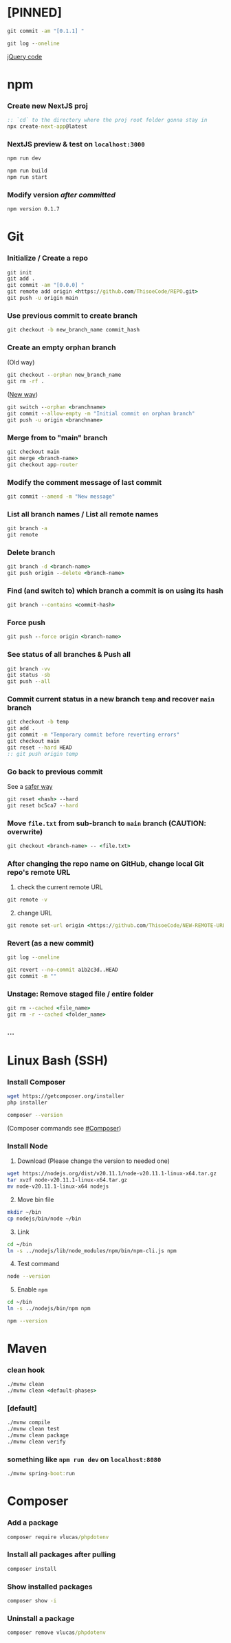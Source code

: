 # [PINNED]
```bat
git commit -am "[0.1.1] "

git log --oneline


```
[jQuery code](https://code.jquery.com/jquery-latest.min.js)


# npm
### Create new NextJS proj
```bat
:: `cd` to the directory where the proj root folder gonna stay in
npx create-next-app@latest
```

### NextJS preview & test on `localhost:3000`
```bat
npm run dev

npm run build
npm run start
```

### Modify version **_after committed_**
```bat
npm version 0.1.7
```



# Git
### Initialize / Create a repo
```bat
git init
git add .
git commit -am "[0.0.0] "
git remote add origin <https://github.com/ThisoeCode/REPO.git>
git push -u origin main
```

### Use previous commit to create branch
```bat
git checkout -b new_branch_name commit_hash
```

### Create an empty orphan branch
(Old way)
```bat
git checkout --orphan new_branch_name
git rm -rf .
```
([New way](https://stackoverflow.com/a/34100189/23120980))
```bat
git switch --orphan <branchname>
git commit --allow-empty -m "Initial commit on orphan branch"
git push -u origin <branchname>
```

### Merge from <branch-name> to "main" branch
```bat
git checkout main
git merge <branch-name>
git checkout app-router
```

### Modify the comment message of last commit
```bat
git commit --amend -m "New message"
```

### List all branch names / List all remote names
```bat
git branch -a
git remote
```

### Delete branch
```bat
git branch -d <branch-name>
git push origin --delete <branch-name>
```

### Find (and switch to) which branch a commit is on using its hash
```bat
git branch --contains <commit-hash>
```

### Force push
```bat
git push --force origin <branch-name>
```

### See status of all branches & Push all
```bat
git branch -vv
git status -sb
git push --all
```

### Commit current status in a new branch `temp` and recover `main` branch
```bat
git checkout -b temp
git add .
git commit -m "Temporary commit before reverting errors"
git checkout main
git reset --hard HEAD
:: git push origin temp
```

### Go back to previous commit
See a [safer way](#revert-as-a-new-commit)
```bat
git reset <hash> --hard
git reset bc5ca7 --hard
```

### Move `file.txt` from sub-branch to `main` branch (CAUTION: overwrite)
```bat
git checkout <branch-name> -- <file.txt>
```

### After changing the repo name on GitHub, change local Git repo's remote URL

  1. check the current remote URL
  ```bat
  git remote -v
  ```

  2. change URL
  ```bat
  git remote set-url origin <https://github.com/ThisoeCode/NEW-REMOTE-URL.git>
  ```

### Revert (as a new commit)
```bat
git log --oneline

git revert --no-commit a1b2c3d..HEAD
git commit -m ""
```

### Unstage: Remove staged file / entire folder
```bat
git rm --cached <file_name>
git rm -r --cached <folder_name>
```

### ...



# Linux Bash (SSH)

### Install Composer
```bash
wget https://getcomposer.org/installer
php installer

composer --version
```
(Composer commands see [#Composer](#composer))

### Install Node
  1. Download (Please change the version to needed one)
  ```bash
  wget https://nodejs.org/dist/v20.11.1/node-v20.11.1-linux-x64.tar.gz
  tar xvzf node-v20.11.1-linux-x64.tar.gz
  mv node-v20.11.1-linux-x64 nodejs
  ```
  2. Move bin file
  ```bash
  mkdir ~/bin
  cp nodejs/bin/node ~/bin
  ```
  3. Link
  ```bash
  cd ~/bin
  ln -s ../nodejs/lib/node_modules/npm/bin/npm-cli.js npm
  ```
  4. Test command
  ```bash
  node --version
  ```
  5. Enable `npm`
  ```bash
  cd ~/bin
  ln -s ../nodejs/bin/npm npm
  
  npm --version
  ```



# Maven
### clean hook
```bat
./mvnw clean
./mvnw clean <default-phases>
```

### [default]
```bat
./mvnw compile
./mvnw clean test
./mvnw clean package
./mvnw clean verify
```

### something like `npm run dev` on `localhost:8080`
```bat
./mvnw spring-boot:run
```



# Composer
### Add a package
```bat
composer require vlucas/phpdotenv
```

### Install all packages after pulling
```bat
composer install
```

### Show installed packages
```bat
composer show -i
```

### Uninstall a package
```bat
composer remove vlucas/phpdotenv
```

